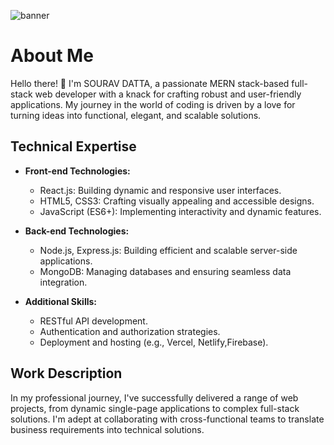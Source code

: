 ![banner](https://github.com/SDATTA1986/SDATTA1986/assets/138384731/1e5aeb4c-95e4-4677-9747-5c045454e03e)

# About Me

Hello there! 👋 I'm SOURAV DATTA, a passionate MERN stack-based full-stack web developer with a knack for crafting robust and user-friendly applications. My journey in the world of coding is driven by a love for turning ideas into functional, elegant, and scalable solutions.


## Technical Expertise

- **Front-end Technologies:**
  - React.js: Building dynamic and responsive user interfaces.
  - HTML5, CSS3: Crafting visually appealing and accessible designs.
  - JavaScript (ES6+): Implementing interactivity and dynamic features.

- **Back-end Technologies:**
  - Node.js, Express.js: Building efficient and scalable server-side applications.
  - MongoDB: Managing databases and ensuring seamless data integration.
  
- **Additional Skills:**
  - RESTful API development.
  - Authentication and authorization strategies.
  - Deployment and hosting (e.g., Vercel, Netlify,Firebase).

## Work Description

In my professional journey, I've successfully delivered a range of web projects, from dynamic single-page applications to complex full-stack solutions. I'm adept at collaborating with cross-functional teams to translate business requirements into technical solutions.
